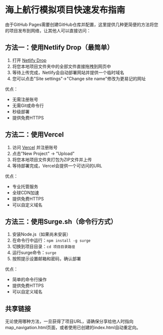 # 海上航行模拟项目快速发布指南

由于GitHub Pages需要创建GitHub仓库并配置，这里提供几种更简便的方法将您的项目发布到网络，让其他人可以直接访问：

## 方法一：使用Netlify Drop（最简单）

1. 打开 [Netlify Drop](https://app.netlify.com/drop)
2. 将您本地项目文件夹中的全部文件直接拖拽到网页中
3. 等待上传完成，Netlify会自动部署网站并提供一个临时域名
4. 您可以点击"Site settings"→"Change site name"修改为更易记的网址

优点：
- 无需注册账号
- 无需Git或命令行
- 秒级部署
- 提供免费HTTPS

## 方法二：使用Vercel

1. 访问 [Vercel](https://vercel.com/) 并注册账号
2. 点击"New Project" → "Upload"
3. 将您本地项目文件夹打包为ZIP文件并上传
4. 等待部署完成，Vercel会提供一个可访问的URL

优点：
- 专业托管服务
- 全球CDN加速
- 提供免费HTTPS
- 可以自定义域名

## 方法三：使用Surge.sh（命令行方式）

1. 安装Node.js（如果尚未安装）
2. 在命令行中运行：`npm install -g surge`
3. 切换到项目目录：`cd 项目目录路径`
4. 运行surge命令：`surge`
5. 按照提示设置邮箱和密码，确认部署

优点：
- 简单的命令行操作
- 提供免费HTTPS
- 可以自定义域名

## 共享链接

无论使用哪种方法，一旦获得了项目URL，请确保分享给他人时指向map_navigation.html页面，或者使用已创建的index.html自动重定向。 